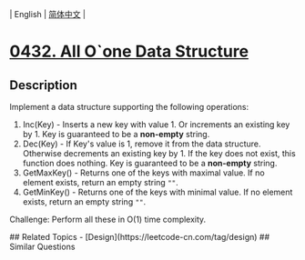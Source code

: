 
| English | [简体中文](README.md) |
# [0432. All O`one Data Structure](https://leetcode-cn.com/problems/all-oone-data-structure/)
## Description
<p>Implement a data structure supporting the following operations:</p>

<p>
<ol>
<li>Inc(Key) - Inserts a new key <Key> with value 1. Or increments an existing key by 1. Key is guaranteed to be a <b>non-empty</b> string.</li>
<li>Dec(Key) - If Key's value is 1, remove it from the data structure. Otherwise decrements an existing key by 1. If the key does not exist, this function does nothing. Key is guaranteed to be a <b>non-empty</b> string.</li>
<li>GetMaxKey() - Returns one of the keys with maximal value. If no element exists, return an empty string <code>""</code>.</li>
<li>GetMinKey() - Returns one of the keys with minimal value. If no element exists, return an empty string <code>""</code>.</li>
</ol>
</p>

<p>
Challenge: Perform all these in O(1) time complexity.
</p>
## Related Topics
- [Design](https://leetcode-cn.com/tag/design)
## Similar Questions

